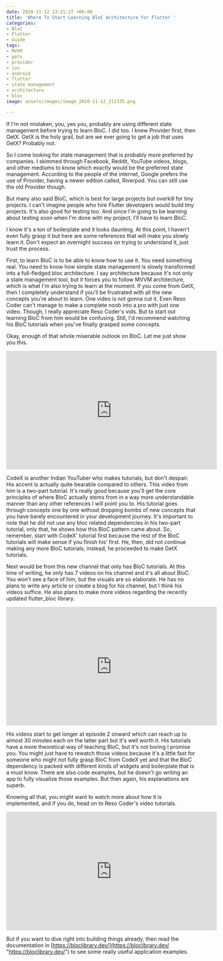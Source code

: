 ```yaml
---
date: 2020-11-12 13:21:27 +00:00
title: 'Where To Start Learning BloC Architecture for Flutter '
categories:
- BloC
- Flutter
- Guide
tags:
- MVVM
- getx
- provider
- ios
- android
- flutter
- state management
- architecture
- bloc
image: assets/images/image_2020-11-12_212335.png

---
```

If I'm not mistaken, you, yes you, probably are using different state management before trying to learn BloC. I did too. I knew Provider first, then GetX. GetX is the holy grail, but are we ever going to get a job that uses GetX? Probably not.

So I come looking for state management that is probably more preferred by companies. I skimmed through Facebook, Reddit, YouTube videos, blogs, and other mediums to know which exactly would be the preferred state management. According to the people of the internet, Google prefers the use of Provider, having a newer edition called, Riverpod. You can still use the old Provider though.

But many also said BloC, which is best for large projects but overkill for tiny projects. I can't imagine people who hire Flutter developers would build tiny projects. It's also good for testing too. And since I'm going to be learning about testing soon when I'm done with my project, I'll have to learn BloC.

I know it's a ton of boilerplate and it looks daunting. At this point, I haven't even fully grasp it but here are some references that will make you slowly learn it. Don't expect an overnight success on trying to understand it, just trust the process.

First, to learn BloC is to be able to know how to use it. You need something real. You need to know how simple state management is slowly transformed into a full-fledged bloc architecture. I say architecture because it's not only a state management tool, but it forces you to follow MVVM architecture, which is what I'm also trying to learn at the moment. If you come from GetX, then I completely understand if you'll be frustrated with all the new concepts you're about to learn. One video is not gonna cut it. Even Reso Coder can't manage to make a complete noob into a pro with just one video. Though, I really appreciate Reso Coder's vids. But to start out learning BloC from him would be confusing. Still, I'd recommend watching his BloC tutorials when you've finally grasped some concepts.

Okay, enough of that whole miserable outlook on BloC. Let me just show you this.

<iframe width="560" height="315" src="https://www.youtube.com/embed/jIoWkct6_EM" frameborder="0" allow="accelerometer; autoplay; clipboard-write; encrypted-media; gyroscope; picture-in-picture" allowfullscreen></iframe>

CodeX is another Indian YouTuber who makes tutorials, but don't despair. His accent is actually quite bearable compared to others. This video from him is a two-part tutorial. It's really good because you'll get the core principles of where BloC actually stems from in a way more understandable manner than any other references I will point you to. His tutorial goes through concepts one by one without dropping bombs of new concepts that you have barely encountered in your development journey. It's important to note that he did not use any bloc related dependencies in his two-part tutorial, only that, he shows how this BloC pattern came about. So, remember, start with CodeX' tutorial first because the rest of the BloC tutorials will make sense if you finish his' first. He, then, did not continue making any more BloC tutorials, instead, he proceeded to make GetX tutorials.

Next would be from this new channel that only has BloC tutorials. At this time of writing, he only has 7 videos on his channel and it's all about BloC. You won't see a face of him, but the visuals are so elaborate. He has no plans to write any article or create a blog for his channel, but I think his videos suffice. He also plans to make more videos regarding the recently updated flutter_bloc library.

<iframe width="560" height="315" src="https://www.youtube.com/embed/_7Mh66FFSNg" frameborder="0" allow="accelerometer; autoplay; clipboard-write; encrypted-media; gyroscope; picture-in-picture" allowfullscreen></iframe>

His videos start to get longer at episode 2 onward which can reach up to almost 30 minutes each on the latter part but it's well worth it. His tutorials have a more theoretical way of teaching BloC, but it's not boring I promise you. You might just have to rewatch those videos because it's a little fast for someone who might not fully grasp BloC from CodeX yet and that the BloC dependency is packed with different kinds of widgets and boilerplate that is a must know. There are also code examples, but he doesn't go writing an app to fully visualize those examples. But then again, his explanations are superb.

Knowing all that, you might want to watch more about how it is implemented, and if you do, head on to Reso Coder's video tutorials.

<iframe width="560" height="315" src="https://www.youtube.com/embed/oxeYeMHVLII" frameborder="0" allow="accelerometer; autoplay; clipboard-write; encrypted-media; gyroscope; picture-in-picture" allowfullscreen></iframe>

But if you want to dive right into building things already, then read the documentation in [https://bloclibrary.dev/](https://bloclibrary.dev/ "https://bloclibrary.dev/") to see some really useful application examples.